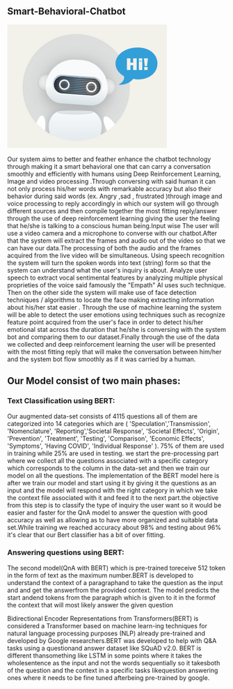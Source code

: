 ## Smart-Behavioral-Chatbot

![alt text](https://github.com/AlbertLouca/Smart-Behavioral-Chatbot/blob/main/Untitled.png)

Our system aims to better and feather enhance the chatbot technology through making it a smart behavioral one that can carry a conversation smoothly and efficiently with humans using Deep Reinforcement Learning, Image and video processing .Through conversing with said human it can not only process his/her words with remarkable accuracy but also their behavior during said words (ex. Angry ,sad , frustrated )through image and voice processing to reply accordingly in which our system will go through different sources and then compile together the most fitting reply/answer through the use of deep reinforcement learning giving the user the feeling that he/she is talking to a conscious human being.Input wise The user will use a video camera and a microphone to converse with our chatbot.After that the system will extract the frames and audio out of the video so that we can have our data.The processing of both the audio and the frames acquired from the live video will be simultaneous. Using speech recognition the system will turn the spoken words into text (string) form so that the system can understand what the user's inquiry is about. Analyze user speech to extract vocal sentimental features by analyzing multiple physical proprieties of the voice said famously the "Empath" AI uses such technique. Then on the other side the system will make use of face detection techniques / algorithms to locate the face making extracting information about his/her stat easier . Through the use of machine learning the system will be able to detect the user emotions using techniques such as recognize feature point acquired from the user's face in order to detect his/her emotional stat across the duration that he/she is conversing with the system bot and comparing them to our dataset.Finally through the use of the data we collected and deep reinforcement learning the user will be presented with the most fitting reply that will make the conversation between him/her and the system bot flow smoothly as if it was carried by a human.



## Our Model consist of two main phases:

### Text Classification using BERT:
Our augmented data-set consists of 4115  questions all of them are categorized into 14 categories which are ( 'Speculation','Transmission', 'Nomenclature', 'Reporting','Societal      Response', 'Societal Effects', 'Origin', 'Prevention',
    'Treatment', 'Testing', 'Comparison', 'Economic Effects',
    'Symptoms', 'Having COVID', 'Individual Response' ). 75% of them are used in training while 25\% are used in testing.  we start the pre-processing part where we collect all the questions associated with a specific category which corresponds to the column in the data-set and then we train our model on all the questions.
    The implementation of the BERT model here is after we train our model and start using it by giving it the questions as an input and the model will respond with the right category in which we take the context file associated with it and feed it to the next part.the objective from this step is to classify the type of inquiry the user want so it would be easier and faster for the QnA model to answer the question with good accuracy as well as allowing as to have more organized and suitable data set.While training we reached accuracy about 98\% and testing about 96%
    it's clear that our Bert classifier has a bit of over fitting.
    
###  Answering questions using BERT:


The second model(QnA with BERT) which is pre-trained toreceive 512 token in the form of text as the maximum number.BERT  is  developed  to  understand  the  context  of  a  paragraphand to take the question as the input and and get the answerfrom  the  provided  context.  The  model  predicts  the  start  andend tokens from the paragraph which is given to it in the formof the context that will most likely answer the given question



Bidirectional  Encoder  Representations  from  Transformers(BERT) is considered a Transformer based on machine learn-ing techniques for natural language processing purposes (NLP) already  pre-trained  and  developed  by  Google  researchers.BERT was developed to help with Q&A tasks using a questionand answer dataset like SQuAD v2.0. BERT is different thansomething like LSTM in some points where it takes the wholesentence as the input and not the words sequentially so it takesboth  of  the  question  and  the  context  in  a  specific  tasks  likequestion answering ones where it needs to be fine tuned afterbeing pre-trained by google.
